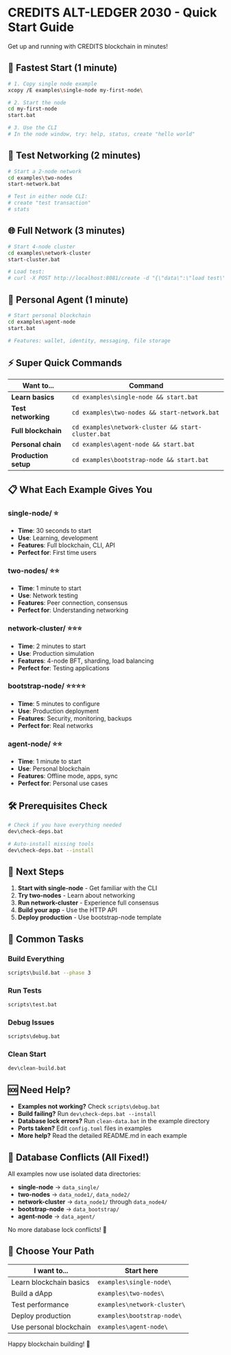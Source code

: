 # CREDITS ALT-LEDGER 2030 - Quick Start Guide

Get up and running with CREDITS blockchain in minutes!

## 🚀 Fastest Start (1 minute)

```bash
# 1. Copy single node example
xcopy /E examples\single-node my-first-node\

# 2. Start the node
cd my-first-node
start.bat

# 3. Use the CLI
# In the node window, try: help, status, create "hello world"
```

## 🔗 Test Networking (2 minutes)

```bash
# Start a 2-node network
cd examples\two-nodes
start-network.bat

# Test in either node CLI:
# create "test transaction"
# stats
```

## 🌐 Full Network (3 minutes)

```bash
# Start 4-node cluster
cd examples\network-cluster
start-cluster.bat

# Load test:
# curl -X POST http://localhost:8081/create -d "{\"data\":\"load test\"}"
```

## 🤖 Personal Agent (1 minute)

```bash
# Start personal blockchain
cd examples\agent-node
start.bat

# Features: wallet, identity, messaging, file storage
```

## ⚡ Super Quick Commands

| Want to... | Command |
|------------|---------|
| **Learn basics** | `cd examples\single-node && start.bat` |
| **Test networking** | `cd examples\two-nodes && start-network.bat` |
| **Full blockchain** | `cd examples\network-cluster && start-cluster.bat` |
| **Personal chain** | `cd examples\agent-node && start.bat` |
| **Production setup** | `cd examples\bootstrap-node && start.bat` |

## 📋 What Each Example Gives You

### single-node/ ⭐
- **Time**: 30 seconds to start
- **Use**: Learning, development
- **Features**: Full blockchain, CLI, API
- **Perfect for**: First time users

### two-nodes/ ⭐⭐
- **Time**: 1 minute to start
- **Use**: Network testing
- **Features**: Peer connection, consensus
- **Perfect for**: Understanding networking

### network-cluster/ ⭐⭐⭐
- **Time**: 2 minutes to start
- **Use**: Production simulation
- **Features**: 4-node BFT, sharding, load balancing
- **Perfect for**: Testing applications

### bootstrap-node/ ⭐⭐⭐⭐
- **Time**: 5 minutes to configure
- **Use**: Production deployment
- **Features**: Security, monitoring, backups
- **Perfect for**: Real networks

### agent-node/ ⭐⭐
- **Time**: 1 minute to start
- **Use**: Personal blockchain
- **Features**: Offline mode, apps, sync
- **Perfect for**: Personal use cases

## 🛠️ Prerequisites Check

```bash
# Check if you have everything needed
dev\check-deps.bat

# Auto-install missing tools
dev\check-deps.bat --install
```

## 📖 Next Steps

1. **Start with single-node** - Get familiar with the CLI
2. **Try two-nodes** - Learn about networking
3. **Run network-cluster** - Experience full consensus
4. **Build your app** - Use the HTTP API
5. **Deploy production** - Use bootstrap-node template

## 🔧 Common Tasks

### Build Everything
```bash
scripts\build.bat --phase 3
```

### Run Tests
```bash
scripts\test.bat
```

### Debug Issues
```bash
scripts\debug.bat
```

### Clean Start
```bash
dev\clean-build.bat
```

## 🆘 Need Help?

- **Examples not working?** Check `scripts\debug.bat`
- **Build failing?** Run `dev\check-deps.bat --install`
- **Database lock errors?** Run `clean-data.bat` in the example directory
- **Ports taken?** Edit `config.toml` files in examples
- **More help?** Read the detailed README.md in each example

## 🔧 Database Conflicts (All Fixed!)

All examples now use isolated data directories:
- **single-node** → `data_single/`
- **two-nodes** → `data_node1/`, `data_node2/`
- **network-cluster** → `data_node1/` through `data_node4/`
- **bootstrap-node** → `data_bootstrap/`
- **agent-node** → `data_agent/`

No more database lock conflicts! 🎉

## 🎯 Choose Your Path

| I want to... | Start here |
|--------------|------------|
| Learn blockchain basics | `examples\single-node\` |
| Build a dApp | `examples\two-nodes\` |
| Test performance | `examples\network-cluster\` |
| Deploy production | `examples\bootstrap-node\` |
| Use personal blockchain | `examples\agent-node\` |

Happy blockchain building! 🚀